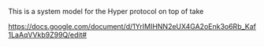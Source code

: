 This is a system model for the Hyper protocol on top of take

https://docs.google.com/document/d/1YrIMIHNN2eUX4GA2oEnk3o6Rb_Kaf1LaAqVVkb9Z99Q/edit#

